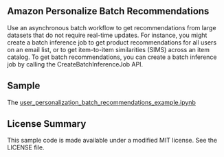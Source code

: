 Amazon Personalize Batch Recommendations
---

Use an asynchronous batch workflow to get recommendations from large datasets that do not require real-time updates. For instance, you might create a batch inference job to get product recommendations for all users on an email list, or to get item-to-item similarities (SIMS) across an item catalog. To get batch recommendations, you can create a batch inference job by calling the CreateBatchInferenceJob API.

## Sample

The [user_personalization_batch_recommendations_example.ipynb](user_personalization_batch_recommendations_example.ipynb)

## License Summary

This sample code is made available under a modified MIT license. See the LICENSE file.
